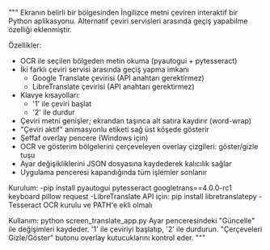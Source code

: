 """
Ekranın belirli bir bölgesinden İngilizce metni çeviren interaktif bir Python aplikasyonu.
Alternatif çeviri servisleri arasında geçiş yapabilme özelliği eklenmiştir.

Özellikler:
- OCR ile seçilen bölgeden metin okuma (pyautogui + pytesseract)
- İki farklı çeviri servisi arasında geçiş yapma imkanı
  * Google Translate çevirisi (API anahtarı gerektirmez)
  * LibreTranslate çevirisi (API anahtarı gerektirmez)
- Klavye kısayolları: 
  * '1' ile çeviri başlat
  * '2' ile durdur
- Çeviri metni genişler; ekrandan taşınca alt satıra kaydırır (word-wrap)
- "Çeviri aktif" animasyonlu etiketi sağ üst köşede gösterir
- Şeffaf overlay pencere (Windows için)
- OCR ve gösterim bölgelerini çerçeveleyen overlay çizgileri: göster/gizle tuşu
- Ayar değişikliklerini JSON dosyasına kaydederek kalıcılık sağlar
- Uygulama penceresi kapandığında tüm işlemler sonlanır

Kurulum:
    -pip install pyautogui pytesseract googletrans==4.0.0-rc1 keyboard pillow request
    -LibreTranslate API için: pip install libretranslatepy
    -Tesseract OCR kurulu ve PATH'e ekli olmalı

Kullanım:
    python screen_translate_app.py
    Ayar penceresindeki "Güncelle" ile değişimleri kaydeder.
    '1' ile çeviriyi başlatıp, '2' ile durdurun.
    "Çerçeveleri Gizle/Göster" butonu overlay kutucuklarını kontrol eder.
"""

<!---
NotWeyn/NotWeyn is a ✨ special ✨ repository because its `README.md` (this file) appears on your GitHub profile.
You can click the Preview link to take a look at your changes.
--->
